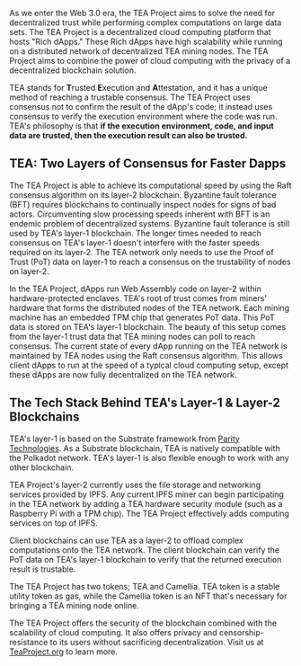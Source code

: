 As we enter the Web 3.0 era, the TEA Project aims to solve the need for decentralized trust while performing complex computations on large data sets. The TEA Project is a decentralized cloud computing platform that hosts "Rich dApps." These Rich dApps have high scalability while running on a distributed network of decentralized TEA mining nodes. The TEA Project aims to combine the power of cloud computing with the privacy of a decentralized blockchain solution.

TEA stands for **T**rusted **E**xecution and **A**ttestation, and it has a unique method of reaching a trustable consensus. The TEA Project uses consensus not to confirm the result of the dApp's code; it instead uses consensus to verify the execution environment where the code was run. TEA's philosophy is that **if the execution environment, code, and input data are trusted, then the execution result can also be trusted.**

## TEA: Two Layers of Consensus for Faster Dapps
The TEA Project is able to achieve its computational speed by using the Raft consensus algorithm on its layer-2 blockchain. Byzantine fault tolerance (BFT) requires blockchains to continually inspect nodes for signs of bad actors. Circumventing slow processing speeds inherent with BFT is an endemic problem of decentralized systems. Byzantine fault tolerance is still used by TEA's layer-1 blockchain. The longer times needed to reach consensus on TEA's layer-1 doesn't interfere with the faster speeds required on its layer-2. The TEA network only needs to use the Proof of Trust (PoT) data on layer-1 to reach a consensus on the trustability of nodes on layer-2. 

In the TEA Project, dApps run Web Assembly code on layer-2 within hardware-protected enclaves. TEA's root of trust comes from miners' hardware that forms the distributed nodes of the TEA network.  Each mining machine has an embedded TPM chip that generates PoT data. This PoT data is stored on TEA's layer-1 blockchain. The beauty of this setup comes from the layer-1 trust data that TEA mining nodes can poll to reach consensus. The current state of every dApp running on the TEA network is maintained by TEA nodes using the Raft consensus algorithm. This allows client dApps to run at the speed of a typical cloud computing setup, except these dApps are now fully decentralized on the TEA network.

## The Tech Stack Behind TEA's Layer-1 & Layer-2 Blockchains
TEA's layer-1 is based on the Substrate framework from [Parity Technologies](https://www.parity.io/technologies/substrate). As a Substrate blockchain, TEA is natively compatible with the Polkadot network. TEA's layer-1 is also flexible enough to work with any other blockchain.

TEA Project's layer-2 currently uses the file storage and networking services provided by IPFS. Any current IPFS miner can begin participating in the TEA network by adding a TEA hardware security module (such as a Raspberry Pi with a TPM chip). The TEA Project effectively adds computing services on top of IPFS.

Client blockchains can use TEA as a layer-2 to offload complex computations onto the TEA network. The client blockchain can verify the PoT data on TEA's layer-1 blockchain to verify that the returned execution result is trustable.

The TEA Project has two tokens; TEA and Camellia. TEA token is a stable utility token as gas, while the Camellia token is an NFT that's necessary for bringing a TEA mining node online.

The TEA Project offers the security of the blockchain combined with the scalability of cloud computing. It also offers privacy and censorship-resistance to its users without sacrificing decentralization. Visit us at [TeaProject.org](https://teaproject.org) to learn more.